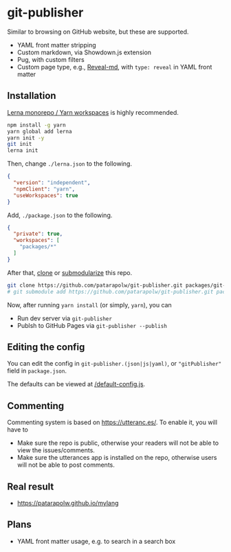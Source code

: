 # git-publisher

Similar to browsing on GitHub website, but these are supported.

- YAML front matter stripping
- Custom markdown, via Showdown.js extension
- Pug, with custom filters
- Custom page type, e.g., [Reveal-md](https://github.com/patarapolw/reveal-md), with `type: reveal` in YAML front matter

## Installation

[Lerna monorepo / Yarn workspaces](https://dev.to/patarapolw/monorepo-with-three-subrepos-for-web-apps-2ohc) is highly recommended.

```sh
npm install -g yarn
yarn global add lerna
yarn init -y
git init
lerna init
```

Then, change `./lerna.json` to the following.

```json
{
  "version": "independent",
  "npmClient": "yarn",
  "useWorkspaces": true
}
```

Add, `./package.json` to the following.

```json
{
  "private": true,
  "workspaces": [
    "packages/*"
  ]
}
```

After that, [clone](https://git-scm.com/docs/git-clone) or [submodularize](https://git-scm.com/docs/git-submodule) this repo.

```sh
git clone https://github.com/patarapolw/git-publisher.git packages/git-publisher
# git submodule add https://github.com/patarapolw/git-publisher.git packages/git-publisher
```

Now, after running `yarn install` (or simply, `yarn`), you can

- Run dev server via `git-publisher`
- Publsh to GitHub Pages via `git-publisher --publish`

## Editing the config

You can edit the config in `git-publisher.(json|js|yaml)`, or `"gitPublisher"` field in `package.json`.

The defaults can be viewed at [/default-config.js](/default-config.js).

## Commenting

Commenting system is based on <https://utteranc.es/>. To enable it, you will have to

- Make sure the repo is public, otherwise your readers will not be able to view the issues/comments.
- Make sure the utterances app is installed on the repo, otherwise users will not be able to post comments.

## Real result

- <https://patarapolw.github.io/mylang>

## Plans

- YAML front matter usage, e.g. to search in a search box
